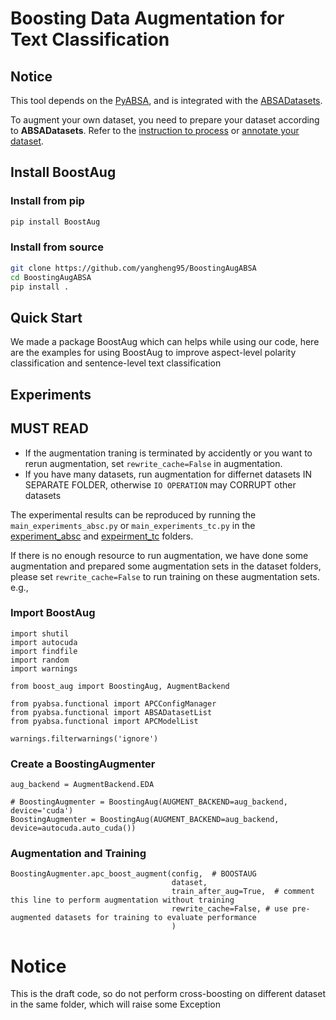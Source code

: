 # Boosting Data Augmentation for Text Classification

## Notice

This tool depends on the [PyABSA](https://github.com/yangheng95/PyABSA),
and is integrated with the [ABSADatasets](https://github.com/yangheng95/ABSADatasets).

To augment your own dataset, you need to prepare your dataset according to **ABSADatasets**.
Refer to the [instruction to process](https://github.com/yangheng95/ABSADatasets)
or [annotate your dataset](https://github.com/yangheng95/ABSADatasets/tree/v1.2/DPT).

## Install BoostAug

### Install from pip

```bash
pip install BoostAug
```

### Install from source

```bash
git clone https://github.com/yangheng95/BoostingAugABSA
cd BoostingAugABSA
pip install .
```

## Quick Start

We made a package BoostAug which can helps while using our code, here are the examples for using BoostAug to improve
aspect-level polarity classification and sentence-level text classification

## Experiments

## MUST READ

- If the augmentation traning is terminated by accidently or you want to rerun augmentation, set `rewrite_cache=False`
  in augmentation.
- If you have many datasets, run augmentation for differnet datasets IN SEPARATE FOLDER, otherwise `IO OPERATION`
  may CORRUPT other datasets

The experimental results can be reproduced by running the `main_experiments_absc.py` or `main_experiments_tc.py`
in the [experiment_absc](experiment_absc) and [expeirment_tc](experiment_tc) folders.

If there is no enough resource to run augmentation, we have done some augmentation and
prepared some augmentation sets in the dataset folders, please set `rewrite_cache=False` to run training on these
augmentation sets.
e.g.,

### Import BoostAug

```python3
import shutil
import autocuda
import findfile
import random
import warnings

from boost_aug import BoostingAug, AugmentBackend

from pyabsa.functional import APCConfigManager
from pyabsa.functional import ABSADatasetList
from pyabsa.functional import APCModelList

warnings.filterwarnings('ignore')
```

### Create a BoostingAugmenter

```python3
aug_backend = AugmentBackend.EDA

# BoostingAugmenter = BoostingAug(AUGMENT_BACKEND=aug_backend, device='cuda')
BoostingAugmenter = BoostingAug(AUGMENT_BACKEND=aug_backend, device=autocuda.auto_cuda())
```

### Augmentation and Training

```python3
BoostingAugmenter.apc_boost_augment(config,  # BOOSTAUG
                                    dataset,
                                    train_after_aug=True,  # comment this line to perform augmentation without training
                                    rewrite_cache=False, # use pre-augmented datasets for training to evaluate performance
                                    )

```

# Notice

This is the draft code, so do not perform cross-boosting on different dataset in the same folder, which will raise some
Exception
